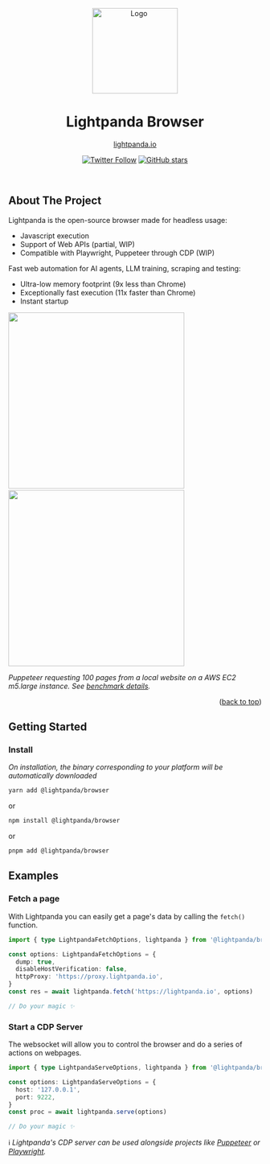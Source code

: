 <span id="readme-top"></span>

<!-- PROJECT LOGO -->
<div align="center">
  <p align="center">
    <a href="https://lightpanda.io"><img src="https://cdn.lightpanda.io/assets/images/logo/lpd-logo.png" alt="Logo" height=170></a>
  </p>

<h1 align="center">Lightpanda Browser</h1>

<p align="center"><a href="https://lightpanda.io/">lightpanda.io</a></p>

<div align="center">

[![Twitter Follow](https://img.shields.io/twitter/follow/lightpanda_io)](https://twitter.com/lightpanda_io)
[![GitHub stars](https://img.shields.io/github/stars/lightpanda-io/browser)](https://github.com/lightpanda-io/browser)

</div>

<br />
</div>

<!-- ABOUT THE PROJECT -->

## About The Project

Lightpanda is the open-source browser made for headless usage:

- Javascript execution
- Support of Web APIs (partial, WIP)
- Compatible with Playwright, Puppeteer through CDP (WIP)

Fast web automation for AI agents, LLM training, scraping and testing:

- Ultra-low memory footprint (9x less than Chrome)
- Exceptionally fast execution (11x faster than Chrome)
- Instant startup

[<img width="350px" src="https://cdn.lightpanda.io/assets/images/github/execution-time.svg">](https://github.com/lightpanda-io/demo)
&emsp;
[<img width="350px" src="https://cdn.lightpanda.io/assets/images/github/memory-frame.svg">](https://github.com/lightpanda-io/demo)

</div>

_Puppeteer requesting 100 pages from a local website on a AWS EC2 m5.large instance.
See [benchmark details](https://github.com/lightpanda-io/demo)._

<p align="right">(<a href="#readme-top">back to top</a>)</p>

<!-- GETTING STARTED -->

## Getting Started

### Install
_On installation, the binary corresponding to your platform will be automatically downloaded_

```bash
yarn add @lightpanda/browser
```
or

```bash
npm install @lightpanda/browser
```
or

```bash
pnpm add @lightpanda/browser
```
<!-- USAGE EXAMPLES -->

## Examples

### Fetch a page

With Lightpanda you can easily get a page's data by calling the `fetch()` function.
```ts
import { type LightpandaFetchOptions, lightpanda } from '@lightpanda/browser'

const options: LightpandaFetchOptions = {
  dump: true,
  disableHostVerification: false,
  httpProxy: 'https://proxy.lightpanda.io',
}
const res = await lightpanda.fetch('https://lightpanda.io', options)

// Do your magic ✨
```

### Start a CDP Server
The websocket will allow you to control the browser and do a series of actions on webpages.
```ts
import { type LightpandaServeOptions, lightpanda } from '@lightpanda/browser'

const options: LightpandaServeOptions = {
  host: '127.0.0.1',
  port: 9222,
}
const proc = await lightpanda.serve(options)

// Do your magic ✨
```

ℹ️ _Lightpanda's CDP server can be used alongside projects like [Puppeteer](https://pptr.dev/) or [Playwright](https://playwright.dev/)._
